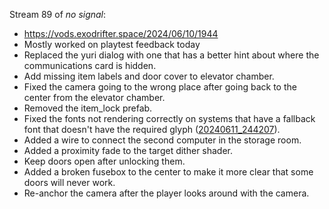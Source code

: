 Stream 89 of _no signal_:
- https://vods.exodrifter.space/2024/06/10/1944
- Mostly worked on playtest feedback today
- Replaced the yuri dialog with one that has a better hint about where the communications card is hidden.
- Add missing item labels and door cover to elevator chamber.
- Fixed the camera going to the wrong place after going back to the center from the elevator chamber.
- Removed the item_lock prefab.
- Fixed the fonts not rendering correctly on systems that have a fallback font that doesn't have the required glyph ([20240611_244207](20240611_244207.md)).
- Added a wire to connect the second computer in the storage room.
- Added a proximity fade to the target dither shader.
- Keep doors open after unlocking them.
- Added a broken fusebox to the center to make it more clear that some doors will never work.
- Re-anchor the camera after the player looks around with the camera.
